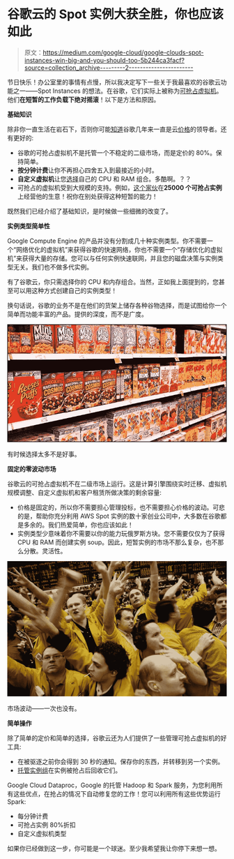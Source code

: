 # 谷歌云的 Spot 实例大获全胜，你也应该如此

> 原文：<https://medium.com/google-cloud/google-clouds-spot-instances-win-big-and-you-should-too-5b244ca3facf?source=collection_archive---------2----------------------->

节日快乐！办公室里的事情有点慢，所以我决定写下一些关于我最喜欢的谷歌云功能之一——Spot Instances 的想法。在谷歌，它们实际上被称为[可抢占虚拟机](https://cloud.google.com/preemptible-vms/)。他们**在短暂的工作负载下绝对摇滚**！以下是方法和原因。

**基础知识**

除非你一直生活在岩石下，否则你可能[知道](http://fortune.com/2016/01/08/google-amazon-cloud-price-war/)谷歌几年来一直是云[价格](https://cloud.google.com/products/calculator/)的领导者。还有更好的:

*   谷歌的可抢占虚拟机不是托管一个不稳定的二级市场，而是定价的 80%。保持简单。
*   **按分钟计费**让你不再担心四舍五入到最接近的小时。
*   **自定义虚拟机**让您[选择](https://cloud.google.com/custom-machine-types/)自己的 CPU 和 RAM 组合。多酷啊。？？
*   可抢占的虚拟机受到大规模的支持。例如，[这个家伙](https://news.ycombinator.com/item?id=13259575)在**25000 个可抢占实例**上经营他的生意！祝你在别处获得这种短暂的能力！

既然我们已经介绍了基础知识，是时候做一些细微的改变了。

**实例类型简单性**

Google Compute Engine 的产品并没有分割成几十种实例类型。你不需要一个“网络优化的虚拟机”来获得谷歌的快速网络，你也不需要一个“存储优化的虚拟机”来获得大量的存储。您可以与任何实例快速联网，并且您的磁盘决策与实例类型无关。我们也不做多代实例。

有了谷歌云，你只需选择你的 CPU 和内存组合。当然，正如我上面提到的，您甚至可以用这种方式创建自己的实例类型！

换句话说，谷歌的业务不是在他们的货架上储存各种谷物选择，而是试图给你一个简单而功能丰富的产品。提供的深度，而不是广度。

![](img/5ce1460c2eb1f148a37fe006bd1fe7a0.png)

有时候选择太多不是好事。

**固定的零波动市场**

谷歌云的可抢占虚拟机不在二级市场上运行。这是计算引擎围绕实时迁移、虚拟机规模调整、自定义虚拟机和客户租赁所做决策的剩余容量:

*   价格是固定的，所以你不需要担心管理投标，也不需要担心价格的波动。可悲的是，帮助你充分利用 AWS Spot 实例的数十家创业公司中，大多数在谷歌都是多余的。我们热爱简单，你也应该如此！
*   实例类型少意味着你不需要以你的能力玩俄罗斯方块。您不需要仅仅为了获得 CPU 和 RAM 而创建实例 soup。因此，短暂实例的市场不那么复杂，也不那么分散。灵活性。

![](img/1f4c017a3cd9b94981f5d0158724c8fd.png)

市场波动——一次也没有。

**简单操作**

除了简单的定价和简单的选择，谷歌云还为人们提供了一些管理可抢占虚拟机的好工具:

*   在被驱逐之前你会得到 30 秒的通知。保存你的东西，并转移到另一个实例。
*   [托管实例组](https://cloud.google.com/compute/docs/instances/preemptible#preemptible_with_instance_groups)在实例被抢占后回收它们。

Google Cloud Dataproc，Google 的托管 Hadoop 和 Spark 服务，为您利用所有这些优点，在抢占的情况下自动修复您的工作！您可以利用所有这些优势运行 Spark:

*   每分钟计费
*   可抢占实例 80%折扣
*   自定义虚拟机类型

如果你已经做到这一步，你可能是一个球迷。至少我希望我让你停下来想一想。